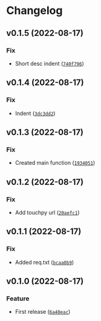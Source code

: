 # Changelog

<!--next-version-placeholder-->

## v0.1.5 (2022-08-17)
### Fix
* Short desc indent ([`740f796`](https://github.com/iamtalhaasghar/touchpy/commit/740f79604abf9d9e868024a2168244aee85b1af2))

## v0.1.4 (2022-08-17)
### Fix
* Indent ([`3dc3dd2`](https://github.com/iamtalhaasghar/touchpy/commit/3dc3dd241d0b6303d6065586fde2c4624675b371))

## v0.1.3 (2022-08-17)
### Fix
* Created main function ([`1934051`](https://github.com/iamtalhaasghar/touchpy/commit/1934051dfd250b17286ad080fe860f9fe20dbeae))

## v0.1.2 (2022-08-17)
### Fix
* Add touchpy url ([`20aefc1`](https://github.com/iamtalhaasghar/touchpy/commit/20aefc1f9213418edc77f221f3967e7dffd2c0b9))

## v0.1.1 (2022-08-17)
### Fix
* Added req.txt ([`bcaa0b9`](https://github.com/iamtalhaasghar/touchpy/commit/bcaa0b94a971ba3d09bc0bd42039cb452d1d56b1))

## v0.1.0 (2022-08-17)
### Feature
* First release ([`6a40eac`](https://github.com/iamtalhaasghar/touchpy/commit/6a40eac4a76b945b9cc8ffccd99d689688184f85))
